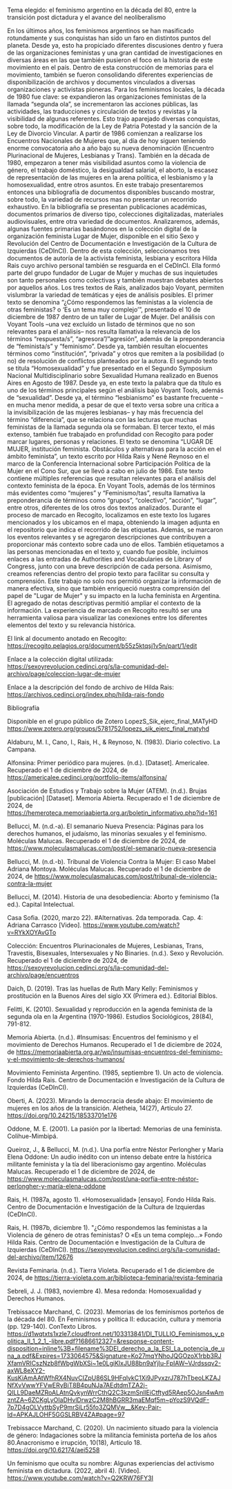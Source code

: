 Tema elegido: el feminismo argentino en la década del 80, entre la transición post dictadura y el avance del neoliberalismo

En los últimos años, los feminismos argentinos se han masificado rotundamente y sus conquistas han sido un faro en distintos puntos del planeta. Desde ya, esto ha propiciado diferentes discusiones dentro y fuera de las organizaciones feministas y una gran cantidad de investigaciones en diversas áreas en las que también pusieron el foco en la historia de este movimiento en el país. Dentro de esta construcción de memorias para el movimiento, también se fueron consolidando diferentes experiencias de disponibilización de archivos y documentos vinculados a diversas organizaciones y activistas pioneras. 
Para los feminismos locales, la década de 1980 fue clave: se expandieron las organizaciones feministas de la llamada “segunda ola”, se incrementaron las acciones públicas, las actividades, las traducciones y circulación de textos y revistas y la visibilidad de algunas referentes. Esto trajo aparejado diversas conquistas, sobre todo, la modificación de la Ley de Patria Potestad y la sanción de la Ley de Divorcio Vincular. A partir de 1986 comienzan a realizarse los Encuentros Nacionales de Mujeres que, al día de hoy siguen teniendo enorme convocatoria año a año bajo su nueva denominación (Encuentro Plurinacional de Mujeres, Lesbianas y Trans). También en la década de 1980, empezaron a tener más visibilidad asuntos como la violencia de género, el trabajo doméstico, la desigualdad salarial, el aborto, la escasez de representación de las mujeres en la arena política, el lesbianismo y la homosexualidad, entre otros asuntos. 
En este trabajo presentaremos entonces una bibliografía de documentos disponibles buscando mostrar, sobre todo, la variedad de recursos mas no presentar un recorrido exhaustivo. En la bibliografía se presentan publicaciones académicas, documentos primarios de diverso tipo, colecciones digitalizadas, materiales audiovisuales, entre otra variedad de documentos. Analizaremos, además, algunas fuentes primarias basándonos en la colección digital de la organización feminista Lugar de Mujer, disponible en el sitio Sexo y Revolución del Centro de Documentación e Investigación de la Cultura de Izquierdas (CeDInCI). Dentro de esta colección, seleccionamos tres documentos de autoría de la activista feminista, lesbiana y escritora Hilda Rais cuyo archivo personal también se resguarda en el CeDInCI. Ella formó parte del grupo fundador de Lugar de Mujer y muchas de sus inquietudes son tanto personales como colectivas y también muestran debates abiertos por aquellos años. 
Los tres textos de Rais, analizados bajo Voyant, permiten vislumbrar la variedad de temáticas y ejes de análisis posibles. El primer texto se denomina “¿Cómo respondemos las feministas a la violencia de otras feministas? o ‘Es un tema muy complejo’”, presentado el 10 de diciembre de 1987 dentro de un taller de Lugar de Mujer. Del análisis con Voyant Tools –una vez excluído un listado de términos que no son relevantes para el análisis– nos resulta llamativa la relevancia de los términos “respuesta/s”, “agresora”/”agresión”, además de la preponderancia de “feminista/s” y “feminismo”. Desde ya, también resultan elocuentes términos como “institución”, “privada” y otros que remiten a la posibilidad (o no) de resolución de conflictos planteados por la autora.
El segundo texto se titula “Homosexualidad” y fue presentado en el Segundo Symposium Nacional Multidisciplinario sobre Sexualidad Humana realizado en Buenos Aires en Agosto de 1987. Desde ya, en este texto la palabra que da título es uno de los términos principales según el análisis bajo Voyant Tools, además de “sexualidad”. Desde ya, el término “lesbianismo” es bastante frecuente –en mucha menor medida, a pesar de que el texto versa sobre una crítica a la invisibilización de las mujeres lesbianas– y hay más frecuencia del término “diferencia”, que se relaciona con las lecturas que muchas feministas de la llamada segunda ola se formaban.
El tercer texto, el más extenso, también fue trabajado en profundidad con Recogito para poder marcar lugares, personas y relaciones. El texto se denomina “LUGAR DE MUJER, institución feminista. Obstáculos y alternativas para la acción en el ámbito feminista”, un texto escrito por Hilda Rais y Nené Reynoso en el marco de la Conferencia Internacional sobre Participación Política de la Mujer en el Cono Sur, que se llevó a cabo en julio de 1986. Este texto contiene múltiples referencias que resultan relevantes para el análisis del contexto feminista de la época. En Voyant Tools, además de los términos más evidentes como “mujeres” y “Feminismo/tas”, resulta llamativa la preponderancia de términos como “grupos”, “colectivo”, “acción”, “lugar”, entre otros, diferentes de los otros dos textos analizados.
Durante el proceso de marcado en Recogito, localizamos en este texto los lugares mencionados y los ubicamos en el mapa, obteniendo la imagen adjunta en el repositorio que indica el recorrido de las etiquetas. Además, se marcaron los eventos relevantes y se agregaron descripciones que contribuyen a proporcionar más contexto sobre cada uno de ellos. También etiquetamos a las personas mencionadas en el texto y, cuando fue posible, incluimos enlaces a las entradas de Authorities and Vocabularies de Library of Congress, junto con una breve descripción de cada persona. Asimismo, creamos referencias dentro del propio texto para facilitar su consulta y comprensión.
Este trabajo no solo nos permitió organizar la información de manera efectiva, sino que también enriqueció nuestra comprensión del papel de "Lugar de Mujer" y su impacto en la lucha feminista en Argentina. El agregado de notas descriptivas permitió ampliar el contexto de la información. La experiencia de marcado en Recogito resultó ser una herramienta valiosa para visualizar las conexiones entre los diferentes elementos del texto y su relevancia histórica.

El link al documento anotado en Recogito:
https://recogito.pelagios.org/document/b55z5ktqsj1v5n/part/1/edit

Enlace a la colección digital utilizada: https://sexoyrevolucion.cedinci.org/s/la-comunidad-del-archivo/page/coleccion-lugar-de-mujer

Enlace a la descripción del fondo de archivo de Hilda Rais: https://archivos.cedinci.org/index.php/hilda-rais-fondo




Bibliografía 

Disponible en el grupo público de Zotero LopezS_Sik_ejerc_final_MATyHD
https://www.zotero.org/groups/5781752/lopezs_sik_ejerc_final_matyhd

  Aldaburu, M. I., Cano, I., Rais, H., & Reynoso, N. (1983). Diario colectivo. La Campana.

  Alfonsina: Primer periódico para mujeres. (n.d.). [Dataset]. Americalee. Recuperado el 1 de diciembre de 2024, de https://americalee.cedinci.org/portfolio-items/alfonsina/
  
  Asociación de Estudios y Trabajo sobre la Mujer (ATEM). (n.d.). Brujas [publicación] [Dataset]. Memoria Abierta. Recuperado el 1 de diciembre de 2024, de https://hemeroteca.memoriaabierta.org.ar/boletin_informativo.php?id=161
  
  Bellucci, M. (n.d.-a). El semanario Nueva Presencia: Páginas para los derechos humanos, el judaísmo, las minorías sexuales y el feminismo. Moléculas Malucas. Recuperado el 1 de diciembre de 2024, de https://www.moleculasmalucas.com/post/el-semanario-nueva-presencia

  Bellucci, M. (n.d.-b). Tribunal de Violencia Contra la Mujer: El caso Mabel Adriana Montoya. Moléculas Malucas. Recuperado el 1 de diciembre de 2024, de https://www.moleculasmalucas.com/post/tribunal-de-violencia-contra-la-mujer

  Bellucci, M. (2014). Historia de una desobediencia: Aborto y feminismo (1a ed.). Capital Intelectual.
  
  Casa Sofia. (2020, marzo 22). #Alternativas. 2da temporada. Cap. 4: Adriana Carrasco [Video]. https://www.youtube.com/watch?v=RYkXOYAvGTo
  
  Colección: Encuentros Plurinacionales de Mujeres, Lesbianas, Trans, Travestis, Bisexuales, Intersexuales y No Binaries. (n.d.). Sexo y Revolución. Recuperado el 1 de diciembre de 2024, de https://sexoyrevolucion.cedinci.org/s/la-comunidad-del-archivo/page/encuentros
  
  Daich, D. (2019). Tras las huellas de Ruth Mary Kelly: Feminismos y prostitución en la Buenos Aires del siglo XX (Primera ed.). Editorial Biblos.
  
  Felitti, K. (2010). Sexualidad y reproducción en la agenda feminista de la segunda ola en la Argentina (1970-1986). Estudios Sociológicos, 28(84), 791-812.
  
  Memoria Abierta. (n.d.). #Insumisas: Encuentros del feminismo y el movimiento de Derechos Humanos. Recuperado el 1 de diciembre de 2024, de https://memoriaabierta.org.ar/wp/insumisas-encuentros-del-feminismo-y-el-movimiento-de-derechos-humanos/
  
  Movimiento Feminista Argentino. (1985, septiembre 1). Un acto de violencia. Fondo Hilda Rais. Centro de Documentación e Investigación de la Cultura de Izquierdas (CeDInCI).
  
  Oberti, A. (2023). Mirando la democracia desde abajo: El movimiento de mujeres en los años de la transición. Aletheia, 14(27), Artículo 27. https://doi.org/10.24215/18533701e176
  
  Oddone, M. E. (2001). La pasión por la libertad: Memorias de una feminista. Colihue-Mimbipá.
  
  Queiroz, J., & Bellucci, M. (n.d.). Una porfía entre Néstor Perlongher y María Elena Oddone: Un audio inédito con un intenso debate entre la histórica militante feminista y la tía del liberacionismo gay argentino. Moléculas Malucas. Recuperado el 1 de diciembre de 2024, de https://www.moleculasmalucas.com/post/una-porfía-entre-néstor-perlongher-y-maría-elena-oddone
  
  Rais, H. (1987a, agosto 1). «Homosexualidad» [ensayo]. Fondo Hilda Rais. Centro de Documentación e Investigación de la Cultura de Izquierdas (CeDInCI).
  
  Rais, H. (1987b, diciembre 1). "¿Cómo respondemos las feministas a la Violencia de género de otras feministas? O «Es un tema complejo...» Fondo Hilda Rais. Centro de Documentación e Investigación de la Cultura de Izquierdas (CeDInCI). https://sexoyrevolucion.cedinci.org/s/la-comunidad-del-archivo/item/12676
  
  Revista Feminaria. (n.d.). Tierra Violeta. Recuperado el 1 de diciembre de 2024, de https://tierra-violeta.com.ar/biblioteca-feminaria/revista-feminaria
  
  Sebreli, J. J. (1983, noviembre 4). Mesa redonda: Homosexualidad y Derechos Humanos.
  
  Trebissacce Marchand, C. (2023). Memorias de los feminismos porteños de la década del 80. En Feminismos y política II: educación, cultura y memoria (pp. 129-140). ConTexto Libros. https://d1wqtxts1xzle7.cloudfront.net/103313841/DI_TULLIO_Feminismos_y_politica_II_1_2_1_-libre.pdf?1686612327=&response-content-disposition=inline%3B+filename%3DEl_derecho_a_la_ESI_La_potencia_de_una_a.pdf&Expires=1733064575&Signature=Ko27mqYNhoJQGOzoX1rbb3RJXfamVRICszNzb8fWbgWbXSi~1e0LgiKlxJU88bn9aYjIu-FpIAW~VJrdssqv2-axWL8eXY2-KusKiAmAAtWfhRX4NuvCIZpU86SL9HFqlvkC1Xi9JPyxzrJ787hTbeoLKZAJNfXvVwwYFVwERyBiT8B4puNJa7AEdtdmTZA2j-QILL9DaeMZRoALAtnQvkynWrrCthQ2C3kzmSnllEiCtftyd5RAep5OJsn4wAmzntZA~6ZCKgLyOIaDHvlDrwzC2M8hBGRR3maEMqf5m~pYozS9VQdF-7p7D4gOLVyttbSyP9mrSiLr55fo3ZQMVw__&Key-Pair-Id=APKAJLOHF5GGSLRBV4ZA#page=97

  Trebissacce Marchand, C. (2020). Un nacimiento situado para la violencia de género: Indagaciones sobre la militancia feminista porteña de los años 80.Anacronismo e irrupción, 10(18), Artículo 18. https://doi.org/10.62174/aei5258

  Un feminismo que oculta su nombre: Algunas experiencias del activismo feminista en dictadura. (2022, abril 4). [Video]. https://www.youtube.com/watch?v=Q2KRW76FY3I
